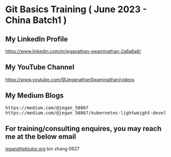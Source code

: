 # Git Basics Training ( June 2023 - China Batch1 )

## My LinkedIn Profile
https://www.linkedin.com/in/jeganathan-swaminathan-2a6a6a6/

## My YouTube Channel
https://www.youtube.com/@JeganathanSwaminathan/videos

## My Medium Blogs
<pre>
https://medium.com/@jegan_50867
https://medium.com/@jegan_50867/kubernetes-lightweight-developer-setup-using-rancher-k3d-a3a94e9b5eb4
</pre>

## For training/consulting enquires, you may reach me at the below email
jegan@tektutor.org
bin zhang 0627
